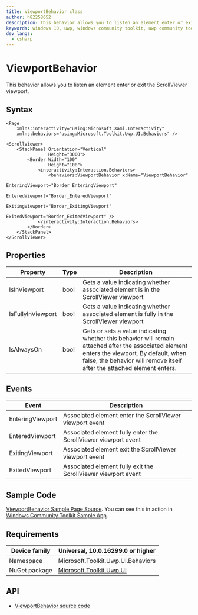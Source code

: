```yaml
---
title: ViewportBehavior class
author: h82258652
description: This behavior allows you to listen an element enter or exit the ScrollViewer viewport
keywords: windows 10, uwp, windows community toolkit, uwp community toolkit, uwp toolkit, your control name
dev_langs:
  - csharp
---
```


# ViewportBehavior

This behavior allows you to listen an element enter or exit the ScrollViewer viewport.

## Syntax

```xaml
<Page 
    xmlns:interactivity="using:Microsoft.Xaml.Interactivity"
    xmlns:behaviors="using:Microsoft.Toolkit.Uwp.UI.Behaviors" />

<ScrollViewer>
    <StackPanel Orientation="Vertical"
                Height="3000">
        <Border Width="100"
                Height="100">
            <interactivity:Interaction.Behaviors>
                <behaviors:ViewportBehavior x:Name="ViewportBehavior"
                                            EnteringViewport="Border_EnteringViewport"
                                            EnteredViewport="Border_EnteredViewport"
                                            ExitingViewport="Border_ExitingViewport"
                                            ExitedViewport="Border_ExitedViewport" />
            </interactivity:Interaction.Behaviors>
        </Border>
    </StackPanel>
</ScrollViewer>
```

## Properties

| Property | Type | Description |
| -- | -- | -- |
| IsInViewport | bool | Gets a value indicating whether associated element is in the ScrollViewer viewport |
| IsFullyInViewport | bool | Gets a value indicating whether associated element is fully in the ScrollViewer viewport |
| IsAlwaysOn | bool | Gets or sets a value indicating whether this behavior will remain attached after the associated element enters the viewport. By default, when false, the behavior will remove itself after the attached element enters. |

## Events

| Event | Description |
| -- | -- |
| EnteringViewport | Associated element enter the ScrollViewer viewport event |
| EnteredViewport | Associated element fully enter the ScrollViewer viewport event |
| ExitingViewport | Associated element exit the ScrollViewer viewport event |
| ExitedViewport | Associated element fully exit the ScrollViewer viewport event |

## Sample Code

[ViewportBehavior Sample Page Source](https://github.com/Microsoft/WindowsCommunityToolkit//tree/master/Microsoft.Toolkit.Uwp.SampleApp/SamplePages/ViewportBehavior). You can see this in action in [Windows Community Toolkit Sample App](https://www.microsoft.com/store/apps/9NBLGGH4TLCQ).

## Requirements

| Device family | Universal, 10.0.16299.0 or higher   |
| ---------------------------------------------------------------- | ----------------------------------- |
| Namespace                                                        | Microsoft.Toolkit.Uwp.UI.Behaviors |
| NuGet package | [Microsoft.Toolkit.Uwp.UI](https://www.nuget.org/packages/Microsoft.Toolkit.Uwp.UI/) |

## API

- [ViewportBehavior source code](https://github.com/Microsoft/WindowsCommunityToolkit/tree/master/Microsoft.Toolkit.Uwp.UI.Behaviors/Viewport/ViewportBehavior.cs)
